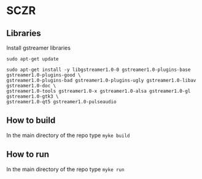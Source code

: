 # SCZR
## Libraries
Install gstreamer libraries

```
sudo apt-get update
```

```
sudo apt-get install -y libgstreamer1.0-0 gstreamer1.0-plugins-base gstreamer1.0-plugins-good \
gstreamer1.0-plugins-bad gstreamer1.0-plugins-ugly gstreamer1.0-libav gstreamer1.0-doc \
gstreamer1.0-tools gstreamer1.0-x gstreamer1.0-alsa gstreamer1.0-gl gstreamer1.0-gtk3 \
gstreamer1.0-qt5 gstreamer1.0-pulseaudio
```
## How to build
In the main directory of the repo type
`myke build`

## How to run
In the main directory of the repo type
`myke run`
